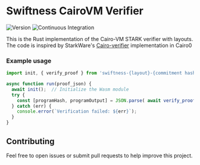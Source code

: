 # Swiftness CairoVM Verifier

![Version](https://img.shields.io/badge/v0.0.3-green?style=flat-square&logo=git&logoColor=white&label=version)
![Continuous Integration](https://img.shields.io/github/actions/workflow/status/iosis-tech/swiftness/ci.yml?style=flat-square&logo=githubactions&logoColor=white&label=Continuous%20Integration)

This is the Rust implementation of the Cairo-VM STARK verifier with layouts. The code is inspired by StarkWare's [Cairo-verifier](https://github.com/starkware-libs/cairo-lang) implementation in Cairo0

### Example usage
```js
import init, { verify_proof } from 'swiftness-{layout}-{commitment hash}';

async function run(proof_json) {
  await init();  // Initialize the Wasm module
  try {
    const [programHash, programOutput] = JSON.parse( await verify_proof(proof_json) );
  } catch (err) {
    console.error(`Verification failed: ${err}`);
  }
}
```

## Contributing

Feel free to open issues or submit pull requests to help improve this project.

